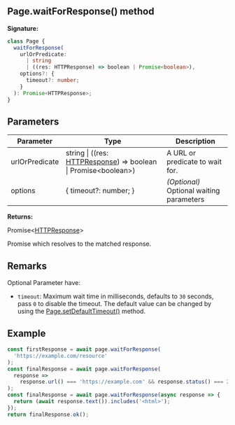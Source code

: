 ## Page.waitForResponse() method

**Signature:**

```typescript
class Page {
  waitForResponse(
    urlOrPredicate:
      | string
      | ((res: HTTPResponse) => boolean | Promise<boolean>),
    options?: {
      timeout?: number;
    }
  ): Promise<HTTPResponse>;
}
```

## Parameters

| Parameter      | Type                                                                                                   | Description                                   |
| -------------- | ------------------------------------------------------------------------------------------------------ | --------------------------------------------- |
| urlOrPredicate | string \| ((res: [HTTPResponse](./puppeteer.httpresponse.md)) =&gt; boolean \| Promise&lt;boolean&gt;) | A URL or predicate to wait for.               |
| options        | { timeout?: number; }                                                                                  | <i>(Optional)</i> Optional waiting parameters |

**Returns:**

Promise&lt;[HTTPResponse](./puppeteer.httpresponse.md)&gt;

Promise which resolves to the matched response.

## Remarks

Optional Parameter have:

- `timeout`: Maximum wait time in milliseconds, defaults to `30` seconds, pass `0` to disable the timeout. The default value can be changed by using the [Page.setDefaultTimeout()](./puppeteer.page.setdefaulttimeout.md) method.

## Example

```js
const firstResponse = await page.waitForResponse(
  'https://example.com/resource'
);
const finalResponse = await page.waitForResponse(
  response =>
    response.url() === 'https://example.com' && response.status() === 200
);
const finalResponse = await page.waitForResponse(async response => {
  return (await response.text()).includes('<html>');
});
return finalResponse.ok();
```
